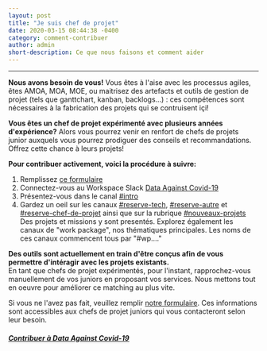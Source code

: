 ```yaml
---
layout: post
title: "Je suis chef de projet"
date: 2020-03-15 08:44:38 -0400
category: comment-contribuer
author: admin
short-description: Ce que nous faisons et comment aider
---
```


-----

**Nous avons besoin de vous!** Vous êtes à l'aise avec les processus agiles, êtes AMOA, MOA, MOE, ou maitrisez des artefacts et outils de gestion de projet (tels que ganttchart, kanban, backlogs...) : ces compétences sont nécessaires à la fabrication des projets qui se contruisent içi!

**Vous êtes un chef de projet expérimenté avec plusieurs années d'expérience?** Alors vous pourrez venir en renfort de chefs de projets junior auxquels vous pourrez prodiguer des conseils et recommandations. Offrez cette chance à leurs projets!

**Pour contribuer activement, voici la procédure à suivre:**
1. Remplissez [ce formulaire](https://docs.google.com/forms/d/e/1FAIpQLSdiw56eQNGkm5uQt7mlcR32n--J2rwfSgOYpF9eAKThFNv7rA/viewform)
2. Connectez-vous au Workspace Slack [Data Against Covid-19](https://join.slack.com/t/dataagainstcovid-19/shared_invite/zt-cgsplso2-LIvWeRHlf1ZFIrh~SPj~IA)
4. Présentez-vous dans le canal [#intro](https://app.slack.com/client/TUQTGE7FU/C010DRZCJQL/thread/CV3M7RE8Y-1585336854.107000)
5. Gardez un oeil sur les canaux [#reserve-tech](https://app.slack.com/client/TUQTGE7FU/C0104P6HVQU/user_profile/UV7BB6V5H), [#reserve-autre](https://app.slack.com/client/TUQTGE7FU/C010GHUTNJZ/user_profile/UV7BB6V5H) et [#reserve-chef-de-projet](https://app.slack.com/client/TUQTGE7FU/C010GHURJJ1/user_profile/UV7BB6V5H) ainsi que sur la rubrique [#nouveaux-projets](https://app.slack.com/client/TUQTGE7FU/C0104CJLN9F/user_profile/UV7BB6V5H)
Des projets et missions y sont presentés.
Explorez également les canaux de "work package", nos thématiques principales. Les noms de ces canaux commencent tous par "#wp...."

**Des outils sont actuellement en train d'être conçus afin de vous permettre d'intéragir avec les projets existants.**  
En tant que chefs de projet expérimentés, pour l'instant, rapprochez-vous manuellement de vos juniors en proposant vos services. Nous mettons tout en oeuvre pour améliorer ce matching au plus vite.

Si vous ne l'avez pas fait, veuillez remplir [notre formulaire](https://docs.google.com/forms/d/e/1FAIpQLSdiw56eQNGkm5uQt7mlcR32n--J2rwfSgOYpF9eAKThFNv7rA/viewform). Ces informations sont accessibles aux chefs de projet juniors qui vous contacteront selon leur besoin.

##### [Contribuer à Data Against Covid-19](https://docs.google.com/forms/d/e/1FAIpQLSdiw56eQNGkm5uQt7mlcR32n--J2rwfSgOYpF9eAKThFNv7rA/viewform)